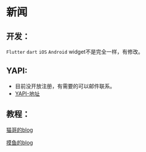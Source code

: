 # 新闻

## 开发：
`Flutter` `dart` `iOS` `Android`
widget不是完全一样，有修改。

## YAPI:
- 目前没开放注册，有需要的可以邮件联系。
- [YAPI-地址](http://yiqimoyu.top)

## 教程：
[猫哥的blog](https://ducafecat.tech/2020/03/12/flutter-project/flutter-project-news-03-sign-in-up/#%E6%9C%AC%E8%8A%82%E7%9B%AE%E6%A0%87)

[摸鱼的blog](https://homemask.top)